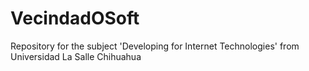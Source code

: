 # VecindadOSoft
Repository for the subject 'Developing for Internet Technologies' from Universidad La Salle Chihuahua
